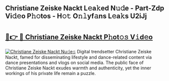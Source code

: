 ## Christiane Zeiske Nackt L𝚎a𝚔ed N𝚞𝚍e - Part-Zdp Vi𝚍𝚎o P𝚑𝚘tos - H𝚘𝚝 O𝚗𝚕yf𝚊ns L𝚎a𝚔s U2iJj

# <h2><a href="http://kf48p03.oniu.top/?m=Christiane+Zeiske+Nackt">🔗👉 🔴 Christiane Zeiske Nackt P𝚑ot𝚘𝚜 V𝚒d𝚎o</a></h2>

[![Christiane Zeiske Nackt Nu𝚍e𝚜](https://i.imgur.com/0qMVB7G.gif)](http://kf48p03.oniu.top/?m=Christiane+Zeiske+Nackt)
Digital trendsetter Christiane Zeiske Nackt, famed for disseminating lifestyle and dance-related content via dance presentations and vlogs on social media. The public face of Christiane Zeiske Nackt exudes warmth and authenticity, yet the inner workings of his private life remain a puzzle.  
